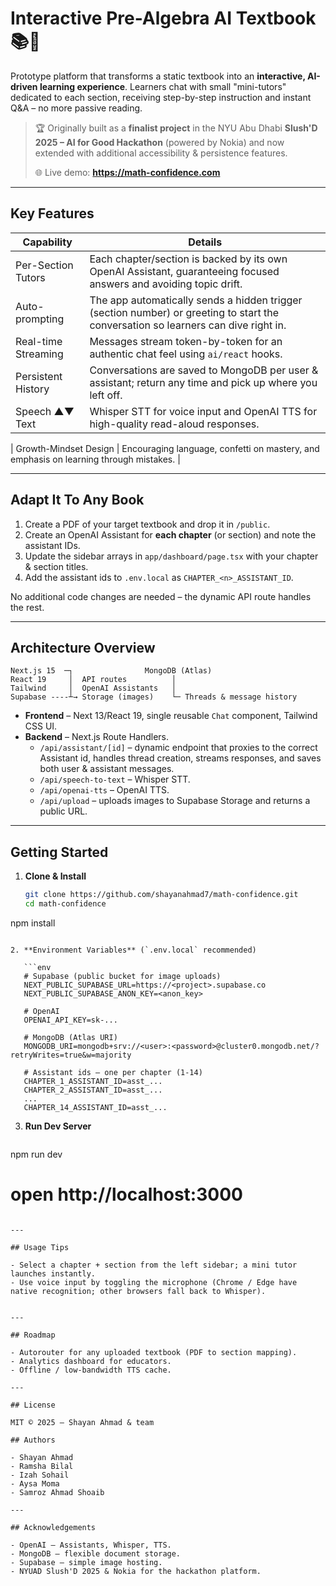 # Interactive Pre-Algebra AI Textbook 📚🤖

Prototype platform that transforms a static textbook into an **interactive, AI-driven learning experience**.
Learners chat with small "mini-tutors" dedicated to each section, receiving step-by-step instruction and instant Q&A – no more passive reading.

> 🏆 Originally built as a **finalist project** in the NYU Abu Dhabi **Slush'D 2025 – AI for Good Hackathon** (powered by Nokia) and now extended with additional accessibility & persistence features.
>
> 🌐 Live demo: **https://math-confidence.com**

---

## Key Features

| Capability            | Details                                                                                                                            |
| --------------------- | ---------------------------------------------------------------------------------------------------------------------------------- |
| Per-Section Tutors    | Each chapter/section is backed by its own OpenAI Assistant, guaranteeing focused answers and avoiding topic drift.                 |
| Auto-prompting        | The app automatically sends a hidden trigger (section number) or greeting to start the conversation so learners can dive right in. |
| Real-time Streaming   | Messages stream token-by-token for an authentic chat feel using `ai/react` hooks.                                                  |
| Persistent History    | Conversations are saved to MongoDB per user & assistant; return any time and pick up where you left off.                           |
| Speech ▲▼ Text        | Whisper STT for voice input and OpenAI TTS for high-quality read-aloud responses.                                                  |

| Growth-Mindset Design | Encouraging language, confetti on mastery, and emphasis on learning through mistakes.                                              |

---

## Adapt It To Any Book

1. Create a PDF of your target textbook and drop it in `/public`.
2. Create an OpenAI Assistant for **each chapter** (or section) and note the assistant IDs.
3. Update the sidebar arrays in `app/dashboard/page.tsx` with your chapter & section titles.
4. Add the assistant ids to `.env.local` as `CHAPTER_<n>_ASSISTANT_ID`.

No additional code changes are needed – the dynamic API route handles the rest.

---

## Architecture Overview

```
Next.js 15  ─┐                MongoDB (Atlas)
React 19     │  API routes          │
Tailwind     │  OpenAI Assistants   │
Supabase ----┴→ Storage (images)    └─ Threads & message history
```

- **Frontend** – Next 13/React 19, single reusable `Chat` component, Tailwind CSS UI.
- **Backend** – Next.js Route Handlers.
  - `/api/assistant/[id]` – dynamic endpoint that proxies to the correct Assistant id, handles thread creation, streams responses, and saves both user & assistant messages.
  - `/api/speech-to-text` – Whisper STT.
  - `/api/openai-tts` – OpenAI TTS.
  - `/api/upload` – uploads images to Supabase Storage and returns a public URL.

---

## Getting Started

1. **Clone & Install**

   ```bash
   git clone https://github.com/shayanahmad7/math-confidence.git
   cd math-confidence
npm install
```

2. **Environment Variables** (`.env.local` recommended)

   ```env
   # Supabase (public bucket for image uploads)
   NEXT_PUBLIC_SUPABASE_URL=https://<project>.supabase.co
   NEXT_PUBLIC_SUPABASE_ANON_KEY=<anon_key>

   # OpenAI
   OPENAI_API_KEY=sk-...

   # MongoDB (Atlas URI)
   MONGODB_URI=mongodb+srv://<user>:<password>@cluster0.mongodb.net/?retryWrites=true&w=majority

   # Assistant ids – one per chapter (1-14)
   CHAPTER_1_ASSISTANT_ID=asst_...
   CHAPTER_2_ASSISTANT_ID=asst_...
   ...
   CHAPTER_14_ASSISTANT_ID=asst_...
   ```

3. **Run Dev Server**
   ```bash
npm run dev
   # open http://localhost:3000
   ```

---

## Usage Tips

- Select a chapter + section from the left sidebar; a mini tutor launches instantly.
- Use voice input by toggling the microphone (Chrome / Edge have native recognition; other browsers fall back to Whisper).


---

## Roadmap

- Autorouter for any uploaded textbook (PDF to section mapping).
- Analytics dashboard for educators.
- Offline / low-bandwidth TTS cache.

---

## License

MIT © 2025 – Shayan Ahmad & team

## Authors

- Shayan Ahmad
- Ramsha Bilal
- Izah Sohail
- Aysa Moma
- Samroz Ahmad Shoaib

---

## Acknowledgements

- OpenAI – Assistants, Whisper, TTS.
- MongoDB – flexible document storage.
- Supabase – simple image hosting.
- NYUAD Slush'D 2025 & Nokia for the hackathon platform.
